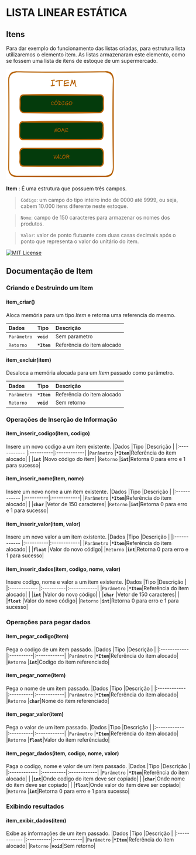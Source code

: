 # LISTA LINEAR ESTÁTICA

##

## Itens
Para dar exemplo do funcionamento das listas criadas, para estrutura lista utilizaremos o elemento item. As listas armazenaram este elemento, como se fossem uma lista de itens de estoque de um supermercado.<br>

<img src="./images/modelo_itens.png"  width="300" height="300" alt="estrutura de itens"></img>

__Item__ : É uma estrutura que possuem três campos.<br>

>`Código`: um campo do tipo inteiro indo de 0000 até 9999, ou seja, cabem 10.000 itens diferente neste estoque.<br>

>`Nome`: campo de 150 caracteres para armazenar os nomes dos produtos.

>`Valor`: valor de ponto flutuante com duas casas decimais após o ponto que representa o valor do unitário do item.


[![MIT License](https://img.shields.io/badge/License-MIT-green.svg)](https://choosealicense.com/licenses/mit/)  

## Documentação de Item

### Criando e Destruindo um Item

#### item_criar()
Aloca memória para um tipo _Item_ e retorna uma referencia do mesmo.


|Dados         |Tipo       |Descrição    |
|:------------ |:----------|:------------|
|`Parâmetro`   |**`void`** |Sem parametro|
|`Retorno`     |**`*Item`**|Referência do item alocado|


#### item_excluir(item)
Desaloca a memória alocada para um _Item_ passado como parâmetro.

|Dados         |Tipo       |Descrição    |
|:------------ |:----------|:------------|
|`Parâmetro`   |**`*Item`**|Referência do item alocado|
|`Retorno`     |**`void`**|Sem retorno|

### Operações de Inserção de Informação

#### item_inserir_codigo(item, codigo)
Insere um novo codigo a um item existente.
|Dados         |Tipo       |Descrição    |
|:------------ |:----------|:------------|
|`Parâmetro`   |**`*Item`**|Referência do item alocado|
|              |**`int`**  |Novo código do item|
|`Retorno`     |**`int`**|Retorna 0 para erro e 1 para sucesso|

#### item_inserir_nome(item, nome)
Insere um novo nome a um item existente.
|Dados         |Tipo       |Descrição    |
|:------------ |:----------|:------------|
|`Parâmetro`   |**`*Item`**|Referência do item alocado|
|              |**`char`**  |Vetor de 150 caracteres|
|`Retorno`     |**`int`**|Retorna 0 para erro e 1 para sucesso|

#### item_inserir_valor(item, valor)
Insere um novo valor a um item existente.
|Dados         |Tipo       |Descrição    |
|:------------ |:----------|:------------|
|`Parâmetro`   |**`*Item`**|Referência do item alocado|
|              |**`float`**  |Valor do novo código|
|`Retorno`     |**`int`**|Retorna 0 para erro e 1 para sucesso|

#### item_inserir_dados(item, codigo, nome, valor)
Insere codigo, nome e valor a um item existente.
|Dados         |Tipo       |Descrição    |
|:------------ |:----------|:------------|
|`Parâmetro`   |**`*Item`**|Referência do item alocado|
|              |**`int`**  |Valor do novo código|
|              |**`char`**  |Vetor de 150 caracteres|
|              |**`float`**  |Valor do novo código|
|`Retorno`     |**`int`**|Retorna 0 para erro e 1 para sucesso|

### Operações para pegar dados

#### item_pegar_codigo(item)
Pega o codigo de um item passado.
|Dados         |Tipo       |Descrição    |
|:------------ |:----------|:------------|
|`Parâmetro`   |**`*Item`**|Referência do item alocado|
|`Retorno`     |**`int`**|Codigo do item referenciado|

#### item_pegar_nome(item)
Pega o nome de um item passado.
|Dados         |Tipo       |Descrição    |
|:------------ |:----------|:------------|
|`Parâmetro`   |**`*Item`**|Referência do item alocado|
|`Retorno`     |**`char`**|Nome do item referenciado|

#### item_pegar_valor(item)
Pega o valor de um item passado.
|Dados         |Tipo       |Descrição    |
|:------------ |:----------|:------------|
|`Parâmetro`   |**`*Item`**|Referência do item alocado|
|`Retorno`     |**`float`**|Valor do item referênciado|

#### item_pegar_dados(item, codigo, nome, valor)
Paga o codigo, nome e valor de um item passado.
|Dados         |Tipo       |Descrição    |
|:------------ |:----------|:------------|
|`Parâmetro`   |**`*Item`**|Referência do item alocado|
|              |**`int`**|Onde codigo do item deve ser copiado|
|              |**`char`**|Onde nome do item deve ser copiado|
|              |**`float`**|Onde valor do item deve ser copiado|
|`Retorno`     |**`int`**|Retorna 0 para erro e 1 para sucesso|

### Exibindo resultados

#### item_exibir_dados(item)
Exibe as informações de um item passado.
|Dados         |Tipo       |Descrição    |
|:------------ |:----------|:------------|
|`Parâmetro`   |**`*Item`**|Referência do item alocado|
|`Retorno`     |**`void`**|Sem retorno|
